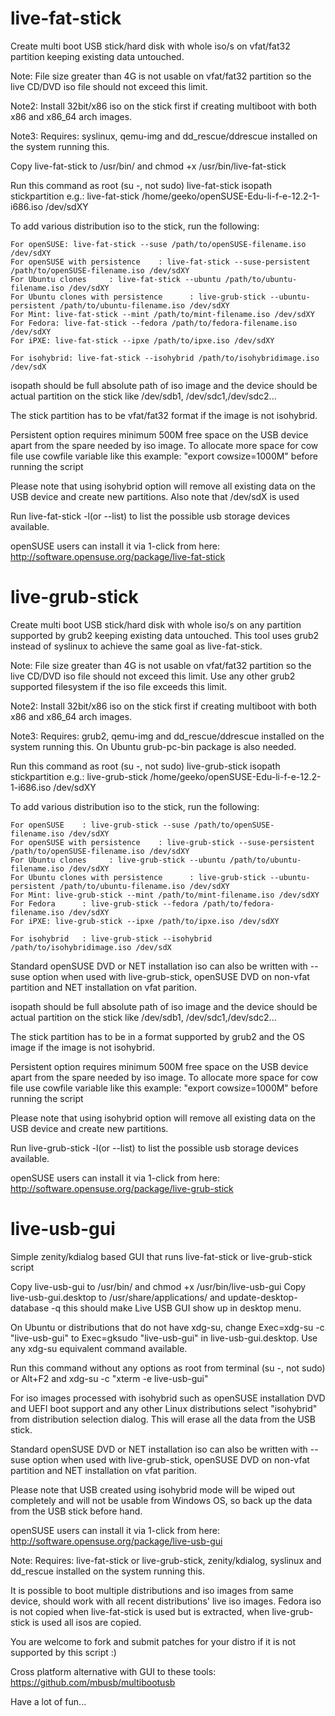 live-fat-stick
==============
Create multi boot USB stick/hard disk with whole iso/s on vfat/fat32 partition
keeping existing data untouched.

Note: File size greater than 4G is not usable on vfat/fat32 partition so the
live CD/DVD iso file should not exceed this limit.

Note2: Install 32bit/x86 iso on the stick first if creating multiboot with both
x86 and x86_64 arch images.

Note3: Requires: syslinux, qemu-img and dd_rescue/ddrescue installed on the system running this.

Copy live-fat-stick to /usr/bin/ and chmod +x /usr/bin/live-fat-stick

Run this command as root (su -, not sudo)
live-fat-stick isopath stickpartition
e.g.: 
live-fat-stick /home/geeko/openSUSE-Edu-li-f-e-12.2-1-i686.iso /dev/sdXY

To add various distribution iso to the stick, run the following:
```
For openSUSE: live-fat-stick --suse /path/to/openSUSE-filename.iso /dev/sdXY
For openSUSE with persistence    : live-fat-stick --suse-persistent /path/to/openSUSE-filename.iso /dev/sdXY
For Ubuntu clones     : live-fat-stick --ubuntu /path/to/ubuntu-filename.iso /dev/sdXY
For Ubuntu clones with persistence      : live-grub-stick --ubuntu-persistent /path/to/ubuntu-filename.iso /dev/sdXY
For Mint: live-fat-stick --mint /path/to/mint-filename.iso /dev/sdXY
For Fedora: live-fat-stick --fedora /path/to/fedora-filename.iso /dev/sdXY
For iPXE: live-fat-stick --ipxe /path/to/ipxe.iso /dev/sdXY

For isohybrid: live-fat-stick --isohybrid /path/to/isohybridimage.iso /dev/sdX
```

isopath should be full absolute path of iso image and the device should be 
actual partition on the stick like /dev/sdb1, /dev/sdc1,/dev/sdc2...

The stick partition has to be vfat/fat32 format if the image is not isohybrid.

Persistent option requires minimum 500M free space on the USB device apart from the spare needed by iso image.
To allocate more space for cow file use cowfile variable like this example: "export cowsize=1000M" before running the script

Please note that using isohybrid option will remove all existing data on the USB device
and create new partitions. Also note that /dev/sdX is used 

Run live-fat-stick -l(or --list) to list the possible usb storage devices available.

openSUSE users can install it via 1-click from here:
http://software.opensuse.org/package/live-fat-stick

live-grub-stick
==============
Create multi boot USB stick/hard disk with whole iso/s on any partition supported by grub2
keeping existing data untouched. This tool uses grub2 instead of syslinux to
achieve the same goal as live-fat-stick.

Note: File size greater than 4G is not usable on vfat/fat32 partition so the
live CD/DVD iso file should not exceed this limit. Use any other grub2 supported filesystem
if the iso file exceeds this limit.

Note2: Install 32bit/x86 iso on the stick first if creating multiboot with both
x86 and x86_64 arch images.

Note3: Requires: grub2, qemu-img and dd_rescue/ddrescue installed on the system running this. On Ubuntu grub-pc-bin package is also needed.

Run this command as root (su -, not sudo)
live-grub-stick isopath stickpartition
e.g.: 
live-grub-stick /home/geeko/openSUSE-Edu-li-f-e-12.2-1-i686.iso /dev/sdXY

To add various distribution iso to the stick, run the following:
```
For openSUSE    : live-grub-stick --suse /path/to/openSUSE-filename.iso /dev/sdXY
For openSUSE with persistence    : live-grub-stick --suse-persistent /path/to/openSUSE-filename.iso /dev/sdXY
For Ubuntu clones     : live-grub-stick --ubuntu /path/to/ubuntu-filename.iso /dev/sdXY
For Ubuntu clones with persistence      : live-grub-stick --ubuntu-persistent /path/to/ubuntu-filename.iso /dev/sdXY
For Mint: live-grub-stick --mint /path/to/mint-filename.iso /dev/sdXY
For Fedora      : live-grub-stick --fedora /path/to/fedora-filename.iso /dev/sdXY
For iPXE: live-grub-stick --ipxe /path/to/ipxe.iso /dev/sdXY

For isohybrid   : live-grub-stick --isohybrid /path/to/isohybridimage.iso /dev/sdX
```

Standard openSUSE DVD or NET installation iso can also be written with --suse option when used
with live-grub-stick, openSUSE DVD on non-vfat partition and NET installation on vfat parition.

isopath should be full absolute path of iso image and the device should be 
actual partition on the stick like /dev/sdb1, /dev/sdc1,/dev/sdc2...

The stick partition has to be in a format supported by grub2 and the OS image if the image
is not isohybrid.

Persistent option requires minimum 500M free space on the USB device apart from the spare needed by iso image.
To allocate more space for cow file use cowfile variable like this example: "export cowsize=1000M" before running the script

Please note that using isohybrid option will remove all existing data on the USB device
and create new partitions.

Run live-grub-stick -l(or --list) to list the possible usb storage devices available.

openSUSE users can install it via 1-click from here:
http://software.opensuse.org/package/live-grub-stick


live-usb-gui
==============
Simple zenity/kdialog based GUI that runs live-fat-stick or live-grub-stick script

Copy live-usb-gui to /usr/bin/ and chmod +x /usr/bin/live-usb-gui
Copy live-usb-gui.desktop to /usr/share/applications/ and update-desktop-database -q
this should make Live USB GUI show up in desktop menu. 

On Ubuntu or distributions that do not have xdg-su, change Exec=xdg-su -c "live-usb-gui"
to Exec=gksudo "live-usb-gui" in live-usb-gui.desktop. Use any xdg-su equivalent command
available.

Run this command without any options as root from terminal (su -, not sudo) or
Alt+F2 and xdg-su -c "xterm -e live-usb-gui"

For iso images processed with isohybrid such as openSUSE installation DVD and UEFI boot support
and any other Linux distributions select "isohybrid" from distribution selection dialog. This
will erase all the data from the USB stick.

Standard openSUSE DVD or NET installation iso can also be written with --suse option when used
with live-grub-stick, openSUSE DVD on non-vfat partition and NET installation on vfat parition.

Please note that USB created using isohybrid mode will be wiped out completely and
will not be usable from Windows OS, so back up the data from the USB stick before hand.

openSUSE users can install it via 1-click from here:
http://software.opensuse.org/package/live-usb-gui

Note: Requires: live-fat-stick or live-grub-stick, zenity/kdialog, syslinux and dd_rescue installed 
on the system running this.


It is possible to boot multiple distributions and iso images from same device, 
should work with all recent distributions' live iso images. Fedora iso is
not copied when live-fat-stick is used but is extracted, when live-grub-stick is used all isos are copied. 

You are welcome to fork and submit patches for your distro if it is not supported by 
this script :)

Cross platform alternative with GUI to these tools: https://github.com/mbusb/multibootusb

Have a lot of fun...
